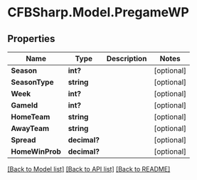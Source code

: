 # CFBSharp.Model.PregameWP
## Properties

Name | Type | Description | Notes
------------ | ------------- | ------------- | -------------
**Season** | **int?** |  | [optional] 
**SeasonType** | **string** |  | [optional] 
**Week** | **int?** |  | [optional] 
**GameId** | **int?** |  | [optional] 
**HomeTeam** | **string** |  | [optional] 
**AwayTeam** | **string** |  | [optional] 
**Spread** | **decimal?** |  | [optional] 
**HomeWinProb** | **decimal?** |  | [optional] 

[[Back to Model list]](../README.md#documentation-for-models) [[Back to API list]](../README.md#documentation-for-api-endpoints) [[Back to README]](../README.md)

